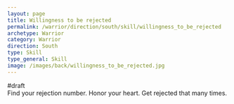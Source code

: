 ```yaml
---
layout: page
title: Willingness to be rejected
permalink: /warrior/direction/south/skill/willingness_to_be_rejected
archetype: Warrior
category: Warrior
direction: South
type: Skill
type_general: Skill
image: /images/back/willingness_to_be_rejected.jpg
---
```

#draft   
Find your rejection number. Honor your heart. Get rejected that many times. 
